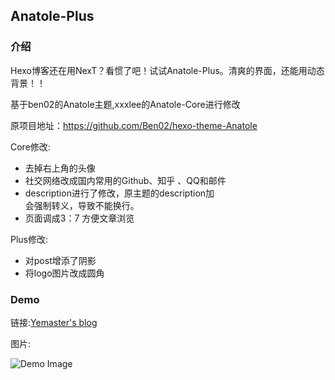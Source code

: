 ## Anatole-Plus

### 介绍

Hexo博客还在用NexT？看惯了吧！试试Anatole-Plus。清爽的界面，还能用动态背景！！

基于ben02的Anatole主题,xxxlee的Anatole-Core进行修改 

原项目地址：https://github.com/Ben02/hexo-theme-Anatole

Core修改:

 - 去掉右上角的头像
 - 社交网络改成国内常用的Github、知乎 、QQ和邮件
 - description进行了修改，原主题的description加<br>会强制转义，导致不能换行。
 - 页面调成3：7 方便文章浏览

Plus修改:

 - 对post增添了阴影
 - 将logo图片改成圆角

### Demo

链接:[Yemaster's blog](https://yemaster.github.io)

图片:

![Demo Image](https://github.com/yemaster/Anatole-Plus/blob/master/MV@%60LI%7BP_V$ID%7DXHM%5BX%5B3V5.png?raw=true)
